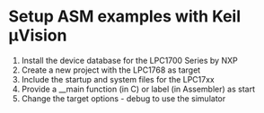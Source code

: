 # Setup ASM examples with Keil µVision

1. Install the device database for the LPC1700 Series by NXP
2. Create a new project with the LPC1768 as target
3. Include the startup and system files for the LPC17xx
4. Provide a __main function (in C) or label (in Assembler) as start
5. Change the target options - debug to use the simulator
